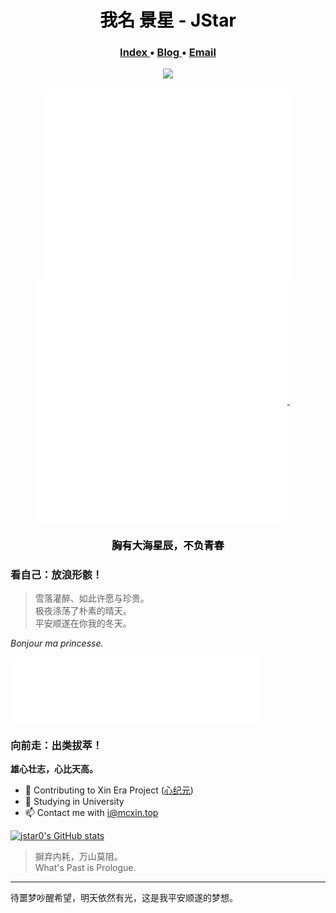 <h1 align="center" style="color:black"> 我名 景星 - JStar </h1>

<h3 align="center">  
  <a href="https://www.jstar.vip">
    Index
  </a> •
  <a href="http://blog.jstar.vip/">
    Blog
  </a>
  •
  <a href="mailto:i@mcxin.top/">
    Email
  </a> 
</h3>

<p align="center">
  <img src="https://komarev.com/ghpvc/?username=jstar0&style=flat-square&color=grey" />
</p>
  
<p align="center">
  <a href="#">
      <img width="400" align="center" src="https://github.com/jstar0/jstar0/blob/main/github-metrics.svg" />
  </a>
  <a href="#">
    <img width="400" align="center" src="https://github.com/jstar0/jstar0/blob/main/metrics.plugin.isocalendar.fullyear.svg" />
  </a>
    &emsp;
</p>

<h3 align="center" style="color:black">胸有大海星辰，不负青春</h3>

### 看自己：放浪形骸！

> 雪落灌醉、如此许愿与珍贵。   
极夜涤荡了朴素的晴天。   
平安顺遂在你我的冬天。

*Bonjour ma princesse.*

<img width="400" align="center" src="https://github.com/jstar0/jstar0/blob/main/metrics.plugin.languages.details.svg" />


### 向前走：出类拔萃！

**雄心壮志，心比天高。**

- 👀 Contributing to Xin Era Project ([心纪元](https://www.mcxin.top))
- 🌱 Studying in University
- 📫 Contact me with i@mcxin.top

[![jstar0's GitHub stats](https://github-readme-stats.vercel.app/api?username=jstar0&count_private=true)](https://github.com/anuraghazra/github-readme-stats)

> 摒弃内耗，万山莫阻。    
> What's Past is Prologue.

---

待噩梦吵醒希望，明天依然有光，这是我平安顺遂的梦想。
